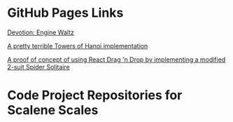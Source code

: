 # GitHub Pages Links

[Devotion: Engine Waltz](https://scalene-scales.github.io/de-waltz/)

[A pretty terrible Towers of Hanoi implementation](https://scalene-scales.github.io/dews-towers/)

[A proof of concept of using React Drag 'n Drop by implementing a modified 2-suit Spider Solitaire](https://scalene-scales.github.io/dews-spider/)

# Code Project Repositories for Scalene Scales
